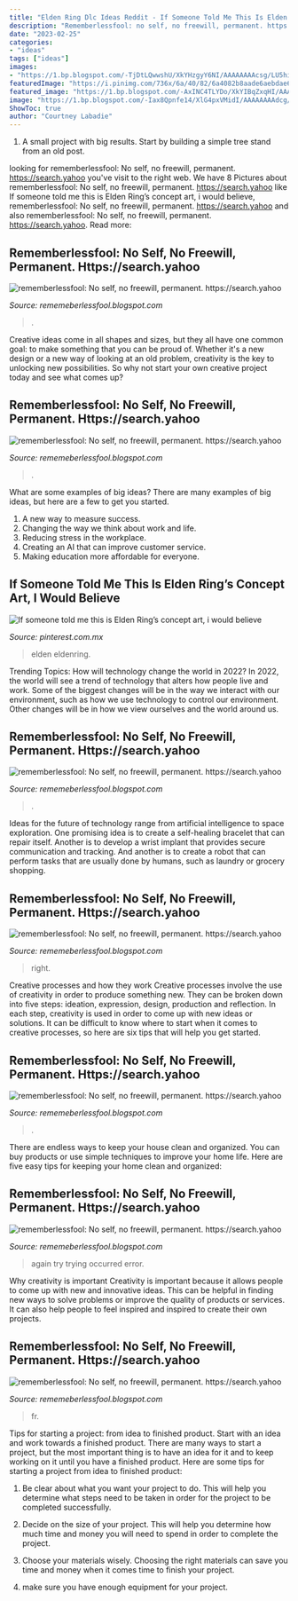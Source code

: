 ```yaml
---
title: "Elden Ring Dlc Ideas Reddit - If Someone Told Me This Is Elden Ring’s Concept Art, I Would Believe"
description: "Rememberlessfool: no self, no freewill, permanent. https://search.yahoo"
date: "2023-02-25"
categories:
- "ideas"
tags: ["ideas"]
images:
- "https://1.bp.blogspot.com/-TjDtLQwwshU/XkYHzgyY6NI/AAAAAAAAcsg/LU5hiSXPzFoQk2ZVNJo9pbECRhA_NNRJACLcBGAsYHQ/s1600/Untitled435.png"
featuredImage: "https://i.pinimg.com/736x/6a/40/82/6a4082b8aade6aebdae6a76f2a6ea53f.jpg"
featured_image: "https://1.bp.blogspot.com/-AxINC4TLYDo/XkYIBqZxqHI/AAAAAAAAcuw/S1MSNR3-zbojnesbykuuQI5X4nVAbsglwCLcBGAsYHQ/s1600/Untitled471.png"
image: "https://1.bp.blogspot.com/-Iax8Qpnfe14/XlG4pxVMidI/AAAAAAAAdcg/-55dSgv4X0c3_KdSXq5cvuQCW2ZRlxfKwCLcBGAsYHQ/s1600/Untitled720.png"
ShowToc: true
author: "Courtney Labadie"
---
```



1. A small project with big results. Start by building a simple tree stand from an old post.

	

		
looking for rememberlessfool: No self, no freewill, permanent. https://search.yahoo you've visit to the right web. We have 8 Pictures about rememberlessfool: No self, no freewill, permanent. https://search.yahoo like If someone told me this is Elden Ring’s concept art, i would believe, rememberlessfool: No self, no freewill, permanent. https://search.yahoo and also rememberlessfool: No self, no freewill, permanent. https://search.yahoo. Read more:
		
    
## Rememberlessfool: No Self, No Freewill, Permanent. Https://search.yahoo

<img loading=lazy src="https://1.bp.blogspot.com/-fnkkD1VyT3w/YNZaPT_UN5I/AAAAAAAAm5o/RlirCjp5HLU-DL5wtrXZKwfejB3TvoADACLcBGAsYHQ/s320/Untitled.png31.png" onerror="this.onerror=null;this.src='https://tse1.mm.bing.net/th?id=OIP.EQ5PxoqQkKoxdmJFbbjT6AAAAA&amp;pid=15.1';" alt="rememberlessfool: No self, no freewill, permanent. https://search.yahoo">

_Source: rememeberlessfool.blogspot.com_

>. 

	

Creative ideas come in all shapes and sizes, but they all have one common goal: to make something that you can be proud of. Whether it's a new design or a new way of looking at an old problem, creativity is the key to unlocking new possibilities. So why not start your own creative project today and see what comes up?

    
## Rememberlessfool: No Self, No Freewill, Permanent. Https://search.yahoo

<img loading=lazy src="https://1.bp.blogspot.com/-TjDtLQwwshU/XkYHzgyY6NI/AAAAAAAAcsg/LU5hiSXPzFoQk2ZVNJo9pbECRhA_NNRJACLcBGAsYHQ/s1600/Untitled435.png" onerror="this.onerror=null;this.src='https://tse1.mm.bing.net/th?id=OIP.YJR1toRs4-CWOkHzZ_PG6wHaEK&amp;pid=15.1';" alt="rememberlessfool: No self, no freewill, permanent. https://search.yahoo">

_Source: rememeberlessfool.blogspot.com_

>. 

	

What are some examples of big ideas?
There are many examples of big ideas, but here are a few to get you started. 
1. A new way to measure success. 
2. Changing the way we think about work and life. 
3. Reducing stress in the workplace. 
4. Creating an AI that can improve customer service. 
5. Making education more affordable for everyone.

    
## If Someone Told Me This Is Elden Ring’s Concept Art, I Would Believe

<img loading=lazy src="https://i.pinimg.com/736x/6a/40/82/6a4082b8aade6aebdae6a76f2a6ea53f.jpg" onerror="this.onerror=null;this.src='https://tse4.mm.bing.net/th?id=OIP.RbsafqTfTb-b73AG8fBcVgHaHa&amp;pid=15.1';" alt="If someone told me this is Elden Ring’s concept art, i would believe">

_Source: pinterest.com.mx_

>elden eldenring. 

	

Trending Topics: How will technology change the world in 2022?
In 2022, the world will see a trend of technology that alters how people live and work. Some of the biggest changes will be in the way we interact with our environment, such as how we use technology to control our environment. Other changes will be in how we view ourselves and the world around us.

    
## Rememberlessfool: No Self, No Freewill, Permanent. Https://search.yahoo

<img loading=lazy src="https://1.bp.blogspot.com/-I2jp-uAuDGA/X06aN868XmI/AAAAAAAAfw4/INQP4D-B3TwriRbEQfbZZ9UImDoP9ZY5wCLcBGAsYHQ/s640/Untitled2057.png" onerror="this.onerror=null;this.src='https://tse4.mm.bing.net/th?id=OIP.fYtxaSGMRGgy6krJpW5B8gHaEK&amp;pid=15.1';" alt="rememberlessfool: No self, no freewill, permanent. https://search.yahoo">

_Source: rememeberlessfool.blogspot.com_

>. 

	

Ideas for the future of technology range from artificial intelligence to space exploration. One promising idea is to create a self-healing bracelet that can repair itself. Another is to develop a wrist implant that provides secure communication and tracking. And another is to create a robot that can perform tasks that are usually done by humans, such as laundry or grocery shopping.

    
## Rememberlessfool: No Self, No Freewill, Permanent. Https://search.yahoo

<img loading=lazy src="https://1.bp.blogspot.com/-AxINC4TLYDo/XkYIBqZxqHI/AAAAAAAAcuw/S1MSNR3-zbojnesbykuuQI5X4nVAbsglwCLcBGAsYHQ/s1600/Untitled471.png" onerror="this.onerror=null;this.src='https://tse1.mm.bing.net/th?id=OIP.G5FiToHMtDoR8Y5L4ZOFdQHaEK&amp;pid=15.1';" alt="rememberlessfool: No self, no freewill, permanent. https://search.yahoo">

_Source: rememeberlessfool.blogspot.com_

>right. 

	

Creative processes and how they work
Creative processes involve the use of creativity in order to produce something new. They can be broken down into five steps: ideation, expression, design, production and reflection. In each step, creativity is used in order to come up with new ideas or solutions. It can be difficult to know where to start when it comes to creative processes, so here are six tips that will help you get started.

    
## Rememberlessfool: No Self, No Freewill, Permanent. Https://search.yahoo

<img loading=lazy src="https://1.bp.blogspot.com/-E-SRC0shoHk/XijJ3Y66Y7I/AAAAAAAAcLU/880d-TZMT5YW7AzHMqf3sbYq9a6Aox4lgCLcBGAsYHQ/w1200-h630-p-k-no-nu/Untitled236.png" onerror="this.onerror=null;this.src='https://tse3.mm.bing.net/th?id=OIP.ia9Ra0VphDnMP8b3OSzZ1QHaD4&amp;pid=15.1';" alt="rememberlessfool: No self, no freewill, permanent. https://search.yahoo">

_Source: rememeberlessfool.blogspot.com_

>. 

	

There are endless ways to keep your house clean and organized. You can buy products or use simple techniques to improve your home life. Here are five easy tips for keeping your home clean and organized:

    
## Rememberlessfool: No Self, No Freewill, Permanent. Https://search.yahoo

<img loading=lazy src="https://1.bp.blogspot.com/-Iax8Qpnfe14/XlG4pxVMidI/AAAAAAAAdcg/-55dSgv4X0c3_KdSXq5cvuQCW2ZRlxfKwCLcBGAsYHQ/s1600/Untitled720.png" onerror="this.onerror=null;this.src='https://tse3.mm.bing.net/th?id=OIP.7sdotvirS4ftrbbMuRZfcAHaEK&amp;pid=15.1';" alt="rememberlessfool: No self, no freewill, permanent. https://search.yahoo">

_Source: rememeberlessfool.blogspot.com_

>again try trying occurred error. 

	

Why creativity is important
Creativity is important because it allows people to come up with new and innovative ideas. This can be helpful in finding new ways to solve problems or improve the quality of products or services. It can also help people to feel inspired and inspired to create their own projects.

    
## Rememberlessfool: No Self, No Freewill, Permanent. Https://search.yahoo

<img loading=lazy src="https://1.bp.blogspot.com/-wrQx0drBN4k/Xzb1B0oou5I/AAAAAAAAfI0/Z9hyyPqx6uEspGZDzVNilt7uhhBVbbP6QCLcBGAsYHQ/s1600/Untitled1523.png" onerror="this.onerror=null;this.src='https://tse3.mm.bing.net/th?id=OIP.6XtOEow9iwYkkDI9JzCUHQHaEK&amp;pid=15.1';" alt="rememberlessfool: No self, no freewill, permanent. https://search.yahoo">

_Source: rememeberlessfool.blogspot.com_

>fr. 

	

Tips for starting a project: from idea to finished product.
Start with an idea and work towards a finished product. There are many ways to start a project, but the most important thing is to have an idea for it and to keep working on it until you have a finished product. Here are some tips for starting a project from idea to finished product: 
1. Be clear about what you want your project to do. This will help you determine what steps need to be taken in order for the project to be completed successfully. 

2. Decide on the size of your project. This will help you determine how much time and money you will need to spend in order to complete the project. 

3. Choose your materials wisely. Choosing the right materials can save you time and money when it comes time to finish your project. 

4. make sure you have enough equipment for your project.

